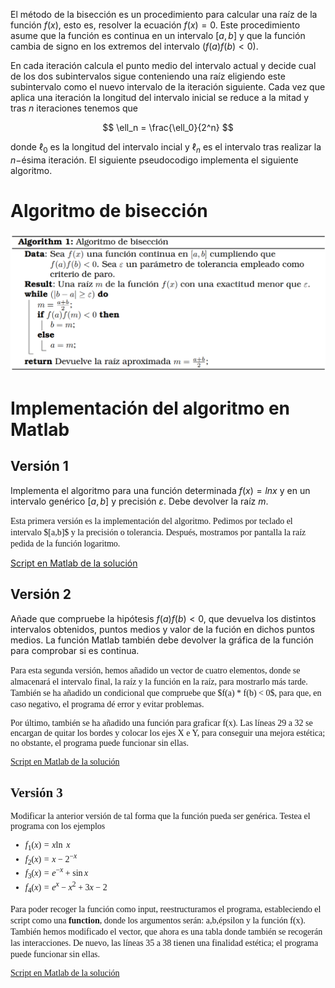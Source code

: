 El método de la bisección es un procedimiento para calcular una raíz de la función $f(x)$, esto es, resolver la ecuación $f(x) = 0$. Este procedimiento asume que la función es continua en un intervalo $[a, b]$ y que la función cambia de signo en los extremos del intervalo $(f(a)f(b) < 0)$.

En cada iteración calcula el punto medio del intervalo actual y decide cual de los dos subintervalos sigue conteniendo una raíz eligiendo este subintervalo como el nuevo intervalo de la iteración siguiente. Cada vez que aplica una iteración la longitud del intervalo inicial se reduce a la mitad y tras $n$ iteraciones tenemos que

$$
\ell_n = \frac{\ell_0}{2^n}
$$

donde $\ell_0$ es la longitud del intervalo incial y $\ell_n$ es el intervalo tras realizar la $n$−ésima iteración. El siguiente pseudocodigo implementa el siguiente algoritmo.

# Algoritmo de bisección

![Algoritmo](algbis.png)

# Implementación del algoritmo en Matlab

## Versión 1
Implementa el algoritmo para una función determinada $f(x) = ln x$ y en un intervalo genérico $[a, b]$ y precisión $\varepsilon$. Debe devolver la raíz $m$.

<span style="font-family: Trebuchet MS">
Esta primera versión es la implementación del algoritmo. Pedimos por teclado el intervalo $[a,b]$ y la precisión o tolerancia. Después, mostramos por pantalla la raíz pedida de la función logaritmo.
</span>

[Script en Matlab de la solución](/bisection/biseccionv1.m)
## Versión 2
Añade que compruebe la hipótesis $f(a)f(b) < 0$, que devuelva los distintos intervalos obtenidos, puntos medios y valor de la fución en dichos puntos medios. La función Matlab también debe devolver la gráfica de la función para comprobar si es continua.

<span style="font-family: Trebuchet MS">
Para esta segunda versión, hemos añadido un vector de cuatro elementos, donde se almacenará el intervalo final, la raíz y la función en la raíz, para mostrarlo más tarde. 
También se ha añadido un condicional que compruebe que $f(a) * f(b) < 0$, para que, en caso negativo, el programa dé error y evitar problemas.

Por último, también se ha añadido una función para graficar f(x). Las líneas 29 a 32 se encargan de quitar los bordes y colocar los ejes X e Y, para conseguir una mejora estética; no obstante, el programa puede funcionar sin ellas.
</span>

[Script en Matlab de la solución](/bisection/biseccionv2.m)
## Versión 3
Modificar la anterior versión de tal forma que la función pueda ser genérica. Testea
el programa con los ejemplos
- $f_1(x) = x \ln~x$
- $f_2(x) = x − 2^{−x}$
- $f_3(x) = e ^{−x} + \sin x$
- $f_4(x) = e^x − x^2 + 3x − 2$

<span style="font-family: Trebuchet MS">
Para poder recoger la función como input, reestructuramos el programa, estableciendo el script como una <b>function</b>, donde los argumentos serán: a,b,épsilon y la función f(x). 
<br>
También hemos modificado el vector, que ahora es una tabla donde también se recogerán las interacciones. De nuevo, las líneas 35 a 38 tienen una finalidad estética; el programa puede funcionar sin ellas.
</span>

[Script en Matlab de la solución](/bisection/biseccionv3.m)